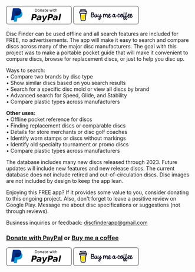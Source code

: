 [![](https://github.com/hazyoutpost/hazyoutpost/blob/main/paypal.png)](https://www.paypal.com/donate/?hosted_button_id=FNM5WN2JAA392)
[![](https://github.com/hazyoutpost/hazyoutpost/blob/main/bmac.png)](https://www.buymeacoffee.com/hazyoutpost)</br>

Disc Finder can be used offline and all search features are included for FREE, no advertisements. The app will make it easy to search and compare discs across many of the major disc manufacturers. The goal with this project was to make a portable pocket guide that will make it convenient to compare discs, browse for replacement discs, or just to help you disc up.

Ways to search:</br>
•	Compare two brands by disc type</br>
•	Show similar discs based on you search results</br>
•	Search for a specific disc mold or view all discs by brand</br>
•	Advanced search for Speed, Glide, and Stability</br>
•	Compare plastic types across manufacturers</br>

<strong>Other uses:</strong></br>
•	Offline pocket reference for discs</br>
•	Finding replacement discs or comparable discs</br>
•	Details for store merchants or disc golf coaches</br>
•	Identify worn stamps or discs without markings</br>
•	Identify old specialty tournament or promo discs</br>
•	Compare plastic types across manufacturers</br>

The database includes many new discs released through 2023. Future updates will include new features and new release discs. The current database does not include retired and out-of-circulation discs. Disc images are not included by design to keep the app lean.

Enjoying this FREE app? If it provides some value to you, consider donating to this ongoing project. Also, don't forget to leave a positive review on Google Play. Message me about disc specifications or suggestions (not through reviews).
                   
Business inquiries or feedback:
discfinderapp@gmail.com

### <a href="https://www.paypal.com/donate/?hosted_button_id=FNM5WN2JAA392">Donate with PayPal</a> or <a href="https://www.buymeacoffee.com/hazyoutpost">Buy me a coffee</a>

[![](https://github.com/hazyoutpost/hazyoutpost/blob/main/paypal.png)](https://www.paypal.com/donate/?hosted_button_id=FNM5WN2JAA392)
[![](https://github.com/hazyoutpost/hazyoutpost/blob/main/bmac.png)](https://www.buymeacoffee.com/hazyoutpost)

